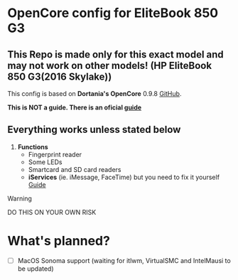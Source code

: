 # OpenCore config for EliteBook 850 G3

## **This Repo is made only for this exact model and may not work on other models! (HP EliteBook 850 G3(2016 Skylake))**

This config is based on **Dortania's OpenCore** 0.9.8 [GitHub](https://github.com/acidanthera/OpenCorePkg).

**This is NOT a guide. There is an oficial [guide](https://dortania.github.io/OpenCore-Install-Guide/)**

## Everything works unless stated below
1.   **Functions**
     - Fingerprint reader
     - Some LEDs
     - Smartcard and SD card readers
     - **iServices** (ie. iMessage, FaceTime) but you need to fix it yourself [Guide](https://dortania.github.io/OpenCore-Post-Install/universal/iservices.html)
> [!WARNING]
> DO THIS ON YOUR OWN RISK

# What's planned?
- [ ] MacOS Sonoma support (waiting for itlwm, VirtualSMC and IntelMausi to be updated)
